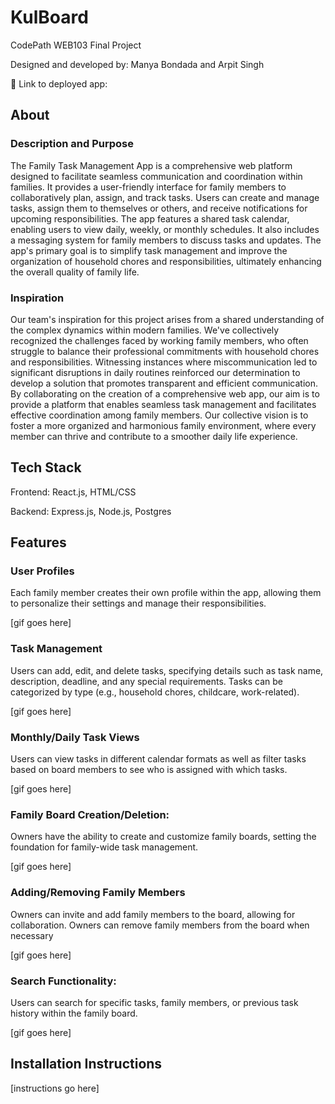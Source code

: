# KulBoard

CodePath WEB103 Final Project

Designed and developed by: Manya Bondada and Arpit Singh

🔗 Link to deployed app:

## About

### Description and Purpose

The Family Task Management App is a comprehensive web platform designed to facilitate seamless communication and coordination within families. It provides a user-friendly interface for family members to collaboratively plan, assign, and track tasks. Users can create and manage tasks, assign them to themselves or others, and receive notifications for upcoming responsibilities. The app features a shared task calendar, enabling users to view daily, weekly, or monthly schedules. It also includes a messaging system for family members to discuss tasks and updates. The app's primary goal is to simplify task management and improve the organization of household chores and responsibilities, ultimately enhancing the overall quality of family life.

### Inspiration

Our team's inspiration for this project arises from a shared understanding of the complex dynamics within modern families. We've collectively recognized the challenges faced by working family members, who often struggle to balance their professional commitments with household chores and responsibilities. Witnessing instances where miscommunication led to significant disruptions in daily routines reinforced our determination to develop a solution that promotes transparent and efficient communication. By collaborating on the creation of a comprehensive web app, our aim is to provide a platform that enables seamless task management and facilitates effective coordination among family members. Our collective vision is to foster a more organized and harmonious family environment, where every member can thrive and contribute to a smoother daily life experience.

## Tech Stack

Frontend: React.js, HTML/CSS

Backend: Express.js, Node.js, Postgres

## Features

### User Profiles

Each family member creates their own profile within the app, allowing them to personalize their settings and manage their responsibilities.

[gif goes here]

### Task Management

Users can add, edit, and delete tasks, specifying details such as task name, description, deadline, and any special requirements. Tasks can be categorized by type (e.g., household chores, childcare, work-related).

[gif goes here]

### Monthly/Daily Task Views

Users can view tasks in different calendar formats as well as filter tasks based on board members to see who is assigned with which tasks.

[gif goes here]

### Family Board Creation/Deletion:

Owners have the ability to create and customize family boards, setting the foundation for family-wide task management.

[gif goes here]

### Adding/Removing Family Members

Owners can invite and add family members to the board, allowing for collaboration. Owners can remove family members from the board when necessary

[gif goes here]

### Search Functionality:

Users can search for specific tasks, family members, or previous task history within the family board.

[gif goes here]

## Installation Instructions

[instructions go here]
